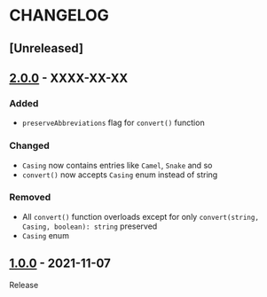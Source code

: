# CHANGELOG
## [Unreleased]

## [2.0.0](../../compare/1.0.0..2.0.0) - XXXX-XX-XX
### Added
- `preserveAbbreviations` flag for `convert()` function

### Changed
- `Casing` now contains entries like `Camel`, `Snake` and so
- `convert()` now accepts `Casing` enum instead of string

### Removed
- All `convert()` function overloads except for only `convert(string, Casing, boolean): string` preserved
- `Casing` enum

## [1.0.0](../../tree/1.0.0) - 2021-11-07
Release
